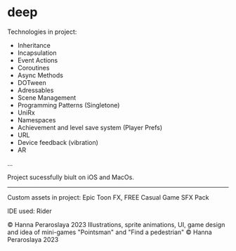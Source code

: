 # deep

Technologies in project:

* Inheritance
* Incapsulation
* Event Actions
* Coroutines 
* Async Methods 
* DOTween
* Adressables
* Scene Management
* Programming Patterns (Singletone)
* UniRx 
* Namespaces
* Achievement and level save system (Player Prefs)
* URL
* Device feedback (vibration)
* AR 






...

Project sucessfully biult on iOS and MacOs.

 ***
Custom assets in project: Epic Toon FX, FREE Casual Game SFX Pack

IDE used:  Rider 

© Hanna Peraroslaya 2023
Illustrations, sprite animations, UI, game design and idea of mini-games "Pointsman" and "Find a pedestrian" © Hanna Peraroslaya 2023
